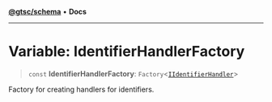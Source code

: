 [**@gtsc/schema**](../README.md) • **Docs**

***

# Variable: IdentifierHandlerFactory

> `const` **IdentifierHandlerFactory**: `Factory`\<[`IIdentifierHandler`](../interfaces/IIdentifierHandler.md)\>

Factory for creating handlers for identifiers.
